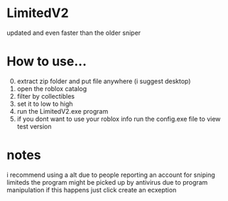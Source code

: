 # LimitedV2
updated and even faster than the older sniper

# How to use...

0. extract zip folder and put file anywhere (i suggest desktop)
1. open the roblox catalog
2. filter by collectibles
3. set it to low to high
4. run the LimitedV2.exe program 
5. if you dont want to use your roblox info run the config.exe file to view test version

# notes

i recommend using a alt due to people reporting an account for sniping limiteds
the program might be picked up by antivirus due to program manipulation if this happens just click create an ecxeption


